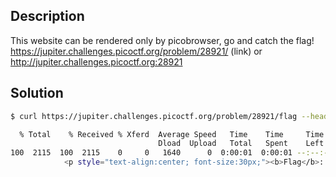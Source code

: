 ## Description
This website can be rendered only by picobrowser, go and catch the flag! https://jupiter.challenges.picoctf.org/problem/28921/ (link) or http://jupiter.challenges.picoctf.org:28921

## Solution

```bash
$ curl https://jupiter.challenges.picoctf.org/problem/28921/flag --header "User-Agent: picobrowser" | grep picoCTF

  % Total    % Received % Xferd  Average Speed   Time    Time     Time  Current
                                 Dload  Upload   Total   Spent    Left  Speed
100  2115  100  2115    0     0   1640      0  0:00:01  0:00:01 --:--:--  1640
            <p style="text-align:center; font-size:30px;"><b>Flag</b>: <code>picoCTF{XXXXXXX}</code></p>
```